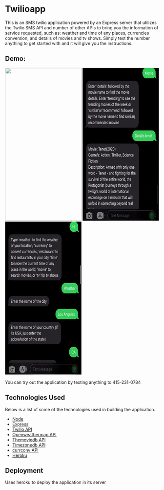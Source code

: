 # Twilioapp

This is an SMS twilio application powered by an Express server that utilizes the  Twilio SMS API and number of other APIs to bring you the information of service requested, such as: weather and time of any places, currencies conversion, and details of movies and tv shows. Simply text the number anything to get started with and it will give you the instructions.


## Demo:
<p float="right">
<img src ="./media/media3.gif" height="500" width="250"> 
<img src ="./media/media1.gif" height="500" width="250">
 <img src ="./media/media2.gif" height="500" width="250">
</p>
You can try out the application by texting anything to 415-231-0784

## Technologies Used

 Below is a list of some of the technologies used in building the application. 
- [Node](https://nodejs.org/en/) 
- [Express](https://expressjs.com)
- [Twilio API](https://www.twilio.com/docs/usage/api)
- [Openweathermap API](https://openweathermap.org/api)
- [Themoviedb API](https://www.themoviedb.org/documentation/api?language=en-US)
- [Timezonedb API](https://timezonedb.com/api)
- [currconv API](https://www.currencyconverterapi.com/docs)
- [Heroku](https://devcenter.heroku.com/)

## Deployment
Uses heroku to deploy the application in its server



